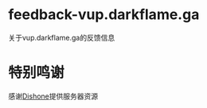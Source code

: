 # feedback-vup.darkflame.ga
关于vup.darkflame.ga的反馈信息

# 特别鸣谢
感谢[Dishone](https://github.com/Dishone)提供服务器资源

